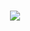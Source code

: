<h1 align="center">
  <img src=https://user-images.githubusercontent.com/32812860/228941081-bc782156-23cf-491f-81a2-b7d98e3f155a.gif></img>
  </h1>

